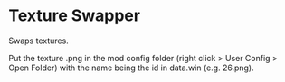 # Texture Swapper

Swaps textures.

Put the texture .png in the mod config folder (right click > User Config > Open Folder) with the name being the id in data.win (e.g. 26.png).
